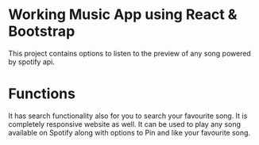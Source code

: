 # Working Music App using React & Bootstrap

This project contains options to listen to the preview of any song powered by spotify api.

# Functions

It has search functionality also for you to search your favourite song.
It is completely responsive website as well.
It can be used to play any song available on Spotify along with options to Pin and like your favourite song.

